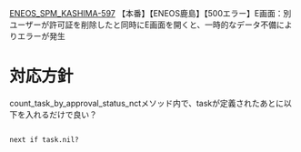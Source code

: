 [ENEOS_SPM_KASHIMA-597](https://vqit.backlog.com/view/ENEOS_SPM_KASHIMA-597) 【本番】【ENEOS鹿島】【500エラー】E画面：別ユーザーが許可証を削除したと同時にE画面を開くと、一時的なデータ不備によりエラーが発生

# 対応方針

count_task_by_approval_status_nctメソッド内で、taskが定義されたあとに以下を入れるだけで良い？

```

next if task.nil?

```
